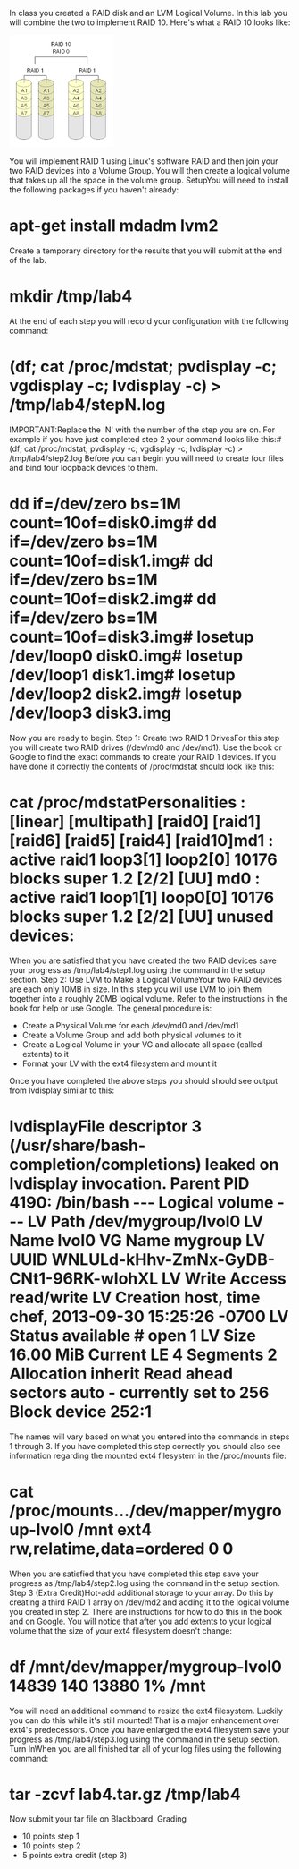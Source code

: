 In class you created a RAID disk and an LVM Logical Volume. In this lab you will combine the two to implement RAID 10. Here's what a RAID 10 looks like:

![image](../images/raid_1044cc.png)



You will implement RAID 1 using Linux's software RAID and then join your two RAID devices into a Volume Group. You will then create a logical volume that takes up all the space in the volume group.
SetupYou will need to install the following packages if you haven't already:
# apt-get install mdadm lvm2
Create a temporary directory for the results that you will submit at the end of the lab.
# mkdir /tmp/lab4
At the end of each step you will record your configuration with the following command:
# (df; cat /proc/mdstat; pvdisplay -c; vgdisplay -c; lvdisplay -c) > /tmp/lab4/stepN.log
IMPORTANT:Replace the 'N' with the number of the step you are on. For example if you have just completed step 2 your command looks like this:# (df; cat /proc/mdstat; pvdisplay -c; vgdisplay -c; lvdisplay -c) > /tmp/lab4/step2.log
Before you can begin you will need to create four files and bind four loopback devices to them.
# dd if=/dev/zero bs=1M count=10of=disk0.img# dd if=/dev/zero bs=1M count=10of=disk1.img# dd if=/dev/zero bs=1M count=10of=disk2.img# dd if=/dev/zero bs=1M count=10of=disk3.img# losetup /dev/loop0 disk0.img# losetup /dev/loop1 disk1.img# losetup /dev/loop2 disk2.img# losetup /dev/loop3 disk3.img
Now you are ready to begin.
Step 1: Create two RAID 1 DrivesFor this step you will create two RAID drives (/dev/md0 and /dev/md1). Use the book or Google to find the exact commands to create your RAID 1 devices. If you have done it correctly the contents of /proc/mdstat should look like this:
# cat /proc/mdstatPersonalities : [linear] [multipath] [raid0] [raid1] [raid6] [raid5] [raid4] [raid10]md1 : active raid1 loop3[1] loop2[0]   10176 blocks super 1.2 [2/2] [UU]  md0 : active raid1 loop1[1] loop0[0]   10176 blocks super 1.2 [2/2] [UU]  unused devices: <none>
When you are satisfied that you have created the two RAID devices save your progress as /tmp/lab4/step1.log using the command in the setup section.
Step 2: Use LVM to Make a Logical VolumeYour two RAID devices are each only 10MB in size. In this step you will use LVM to join them together into a roughly 20MB logical volume. Refer to the instructions in the book for help or use Google. The general procedure is:
  - Create a Physical Volume for each /dev/md0 and /dev/md1
  - Create a Volume Group and add both physical volumes to it
  - Create a Logical Volume in your VG and allocate all space (called extents) to it
  - Format your LV with the ext4 filesystem and mount it

Once you have completed the above steps you should should see output from lvdisplay similar to this:
# lvdisplayFile descriptor 3 (/usr/share/bash-completion/completions) leaked on lvdisplay invocation. Parent PID 4190: /bin/bash --- Logical volume --- LV Path        /dev/mygroup/lvol0 LV Name        lvol0 VG Name        mygroup LV UUID        WNLULd-kHhv-ZmNx-GyDB-CNt1-96RK-wIohXL LV Write Access    read/write LV Creation host, time chef, 2013-09-30 15:25:26 -0700 LV Status       available # open         1 LV Size        16.00 MiB Current LE       4 Segments        2 Allocation       inherit Read ahead sectors   auto - currently set to   256 Block device      252:1
The names will vary based on what you entered into the commands in steps 1 through 3. If you have completed this step correctly you should also see information regarding the mounted ext4 filesystem in the /proc/mounts file:
# cat /proc/mounts.../dev/mapper/mygroup-lvol0 /mnt ext4 rw,relatime,data=ordered 0 0
When you are satisfied that you have completed this step save your progress as /tmp/lab4/step2.log using the command in the setup section.
Step 3 (Extra Credit)Hot-add additional storage to your array. Do this by creating a third RAID 1 array on /dev/md2 and adding it to the logical volume you created in step 2. There are instructions for how to do this in the book and on Google. You will notice that after you add extents to your logical volume that the size of your ext4 filesystem doesn't change:
# df /mnt/dev/mapper/mygroup-lvol0   14839  140   13880  1% /mnt
You will need an additional command to resize the ext4 filesystem. Luckily you can do this while it's still mounted! That is a major enhancement over ext4's predecessors. Once you have enlarged the ext4 filesystem save your progress as /tmp/lab4/step3.log using the command in the setup section.
Turn InWhen you are all finished tar all of your log files using the following command:
# tar -zcvf lab4.tar.gz /tmp/lab4
Now submit your tar file on Blackboard.
Grading
  * 10 points step 1
  * 10 points step 2
  * 5 points extra credit (step 3)

